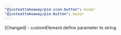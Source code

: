```yaml
---
"@justeattakeaway/pie-icon-button": minor
"@justeattakeaway/pie-button": minor
---
```


[Changed] - customElement.define parameter to string
